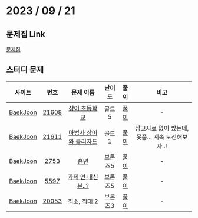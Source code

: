 # 2023 / 09 / 21

## 문제집 Link

[문제집](https://github.com/tony9402/baekjoon/tree/main/implementation)

## 스터디 문제

|                사이트                |                      번호                      |                      문제 이름                       | 난이도 |  풀이  | 비고 |
| :----------------------------------: | :--------------------------------------------: | :--------------------------------------------------: | :----: | :----: | :--: |
| [BaekJoon](https://www.acmicpc.net/) | [21608](https://www.acmicpc.net/problem/21608) | [상어 초등학교](https://www.acmicpc.net/problem/21608) | 골드5  | [풀이](../../../../BaekJoon/Solutions/21608_상어_초등학교/)|  -   |
| [BaekJoon](https://www.acmicpc.net/) |  [21611](https://www.acmicpc.net/problem/21611)  |     [마법사 상어와 블리자드](https://www.acmicpc.net/problem/21611)     | 골드1  | [풀이](../../../../BaekJoon/Solutions/21611_마법사_상어와_블리자드)|  참고자료 없이 짰는데, 못품... 계속 도전해보자..!   |
| [BaekJoon](https://www.acmicpc.net/) | [2753](https://www.acmicpc.net/problem/2753) | [윤년](https://www.acmicpc.net/problem/2753) | 브론즈5  | [풀이](../../../../BaekJoon/Solutions/2753_윤년/)|  -   |
| [BaekJoon](https://www.acmicpc.net/) |  [5597](https://www.acmicpc.net/problem/5597)  |     [과제 안 내신 분..?](https://www.acmicpc.net/problem/5597)      | 브론즈5  | [풀이](../../../../BaekJoon/Solutions/5597_과제_안_내신_분)|  -   |
| [BaekJoon](https://www.acmicpc.net/) |  [20053](https://www.acmicpc.net/problem/20053)  |    [최소, 최대 2](https://www.acmicpc.net/problem/20053)    | 브론즈3  | [풀이](../../../../BaekJoon/Solutions/20053_최소_최대_2)|  -   |
